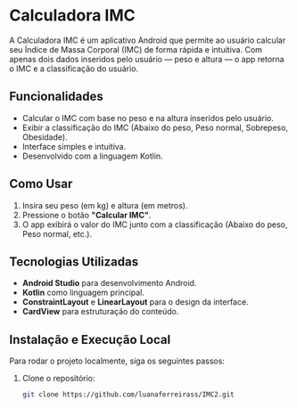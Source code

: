 # Calculadora IMC

A Calculadora IMC é um aplicativo Android que permite ao usuário calcular seu Índice de Massa Corporal (IMC) de forma rápida e intuitiva. Com apenas dois dados inseridos pelo usuário — peso e altura — o app retorna o IMC e a classificação do usuário.

## Funcionalidades

- Calcular o IMC com base no peso e na altura inseridos pelo usuário.
- Exibir a classificação do IMC (Abaixo do peso, Peso normal, Sobrepeso, Obesidade).
- Interface simples e intuitiva.
- Desenvolvido com a linguagem Kotlin.

## Como Usar

1. Insira seu peso (em kg) e altura (em metros).
2. Pressione o botão **"Calcular IMC"**.
3. O app exibirá o valor do IMC junto com a classificação (Abaixo do peso, Peso normal, etc.).

## Tecnologias Utilizadas

- **Android Studio** para desenvolvimento Android.
- **Kotlin** como linguagem principal.
- **ConstraintLayout** e **LinearLayout** para o design da interface.
- **CardView** para estruturação do conteúdo.

## Instalação e Execução Local

Para rodar o projeto localmente, siga os seguintes passos:

1. Clone o repositório:

   ```bash
   git clone https://github.com/luanaferreirass/IMC2.git
